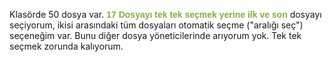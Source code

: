 <style>
   butarzbenim {
     color: #86AD41;
     font-family: Helvetica;
     font-weight: 900;
   }
</style>

Klasörde 50 dosya var. <butarzbenim> 17 Dosyayı tek tek seçmek yerine ilk ve son </butarzbenim> dosyayı seçiyorum, ikisi arasındaki tüm dosyaları otomatik seçme ("aralığı seç") seçeneğim var. Bunu diğer dosya yöneticilerinde arıyorum yok. Tek tek seçmek zorunda kalıyorum.

